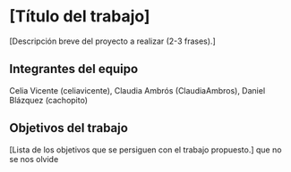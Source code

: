 # [Título del trabajo]

[Descripción breve del proyecto a realizar (2-3 frases).]

## Integrantes del equipo

Celia Vicente (celiavicente), Claudia Ambrós (ClaudiaAmbros), Daniel Blázquez (cachopito)

## Objetivos del trabajo

[Lista de los objetivos que se persiguen con el trabajo propuesto.]
que no se nos olvide
